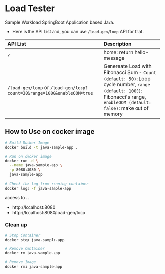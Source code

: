 # Load Tester

Sample Workload SpringBoot Application based Java.

- Here is the API List and, you can use `/load-gen/loop` API for that.

| API List              | Description                |
| :-------------------- | :------------------------- |
| `/`                   | home: return hello-message |
| `/load-gen/loop` or `/load-gen/loop?count=30&range=1000&enableOOM=true`      | Genereate Load with Fibonacci Sum  - `Count (default: 50)`: Loop cycle number, `range (default: 1000)`: Fibonacci's range, `enableOOM (default: false)`: make out of memory |

## How to Use on docker image

```bash
# Build Docker Image
docker build -t java-sample-app .

# Run on docker image
docker run -d \
  --name java-sample-app \
  -p 8080:8080 \
  java-sample-app
  
# Check the log from running container
docker logs -f java-sample-app
```

access to ...

- http://localhost:8080
- http://localhost:8080/load-gen/loop

### Clean up

```bash
# Stop Container
docker stop java-sample-app

# Remove Container
docker rm java-sample-app

# Remove Image
docker rmi java-sample-app
```
